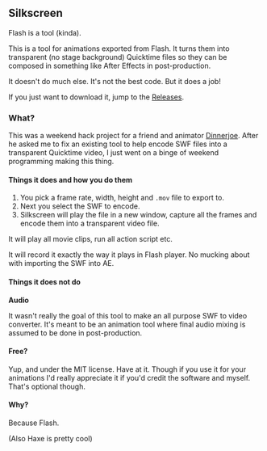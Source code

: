 ## Silkscreen

Flash is a tool (kinda).

This is a tool for animations exported from Flash. It turns them into transparent (no stage background) Quicktime files so they can be composed in something like After Effects in post-production.

It doesn't do much else. It's not the best code. But it does a job!

If you just want to download it, jump to the [Releases](https://github.com/AaronShea/Silkscreen/releases).

### What?

This was a weekend hack project for a friend and animator [Dinnerjoe](https://www.youtube.com/user/Dinnerjoe). After he asked me to fix an existing tool to help encode SWF files into a transparent Quicktime video, I just went on a binge of weekend programming making this thing.

#### Things it does and how you do them

1. You pick a frame rate, width, height and `.mov` file to export to.
2. Next you select the SWF to encode.
3. Silkscreen will play the file in a new window, capture all the frames and encode them into a transparent video file.

It will play all movie clips, run all action script etc.

It will record it exactly the way it plays in Flash player. No mucking about with importing the SWF into AE.

#### Things it does not do

**Audio**

It wasn't really the goal of this tool to make an all purpose SWF to video converter. It's meant to be an animation tool where final audio mixing is assumed to be done in post-production.

#### Free?

Yup, and under the MIT license. Have at it. Though if you use it for your animations I'd really appreciate it if you'd credit the software and myself. That's optional though.

#### Why?

Because Flash.

(Also Haxe is pretty cool)
